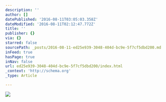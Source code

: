 ```yaml
---
description: ''
author: []
datePublished: '2016-08-11T03:05:03.358Z'
dateModified: '2016-08-11T02:12:47.772Z'
title: ''
publisher: {}
via: {}
starred: false
sourcePath: _posts/2016-08-11-ed25e939-3048-404d-bc9e-5f7cf5dbd200.md
inFeed: true
hasPage: true
inNav: false
url: ed25e939-3048-404d-bc9e-5f7cf5dbd200/index.html
_context: 'http://schema.org'
_type: Article

---
```

![](https://the-grid-user-content.s3-us-west-2.amazonaws.com/9d2dc47c-e7e6-4f1c-b785-12e7a3f0382b.png)